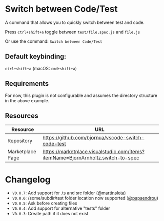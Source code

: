 # Switch between Code/Test

A command that allows you to quickly switch between test and code.

Press `ctrl+shift+a` toggle between `test/file.spec.js` and `file.js`

Or use the command: `Switch between Code/Test`

## Default keybinding:

`ctrl+shift+a` (macOS: `cmd+shift+a`)

## Requirements

For now, this plugin is not configurable and assumes the directory structure in the above example.

## Resources

| Resource         | URL                                                                              |
| ---------------- | -------------------------------------------------------------------------------- |
| Repository       | https://github.com/bjornua/vscode-switch-code-test                               |
| Marketplace Page | https://marketplace.visualstudio.com/items?itemName=BjornArnholtz.switch-to-spec |

# Changelog

- `V0.0.7`: Add support for .ts and src folder ([@martinslota](https://github.com/martinslota))
- `V0.0.6`: /some/subdir/test folder location now supported ([@papaendrou](https://github.com/papandreou))
- `V0.0.5`: Ask before creating files
- `V0.0.4`: Add support for alternative "tests" folder
- `V0.0.3`: Create path if it does not exist
